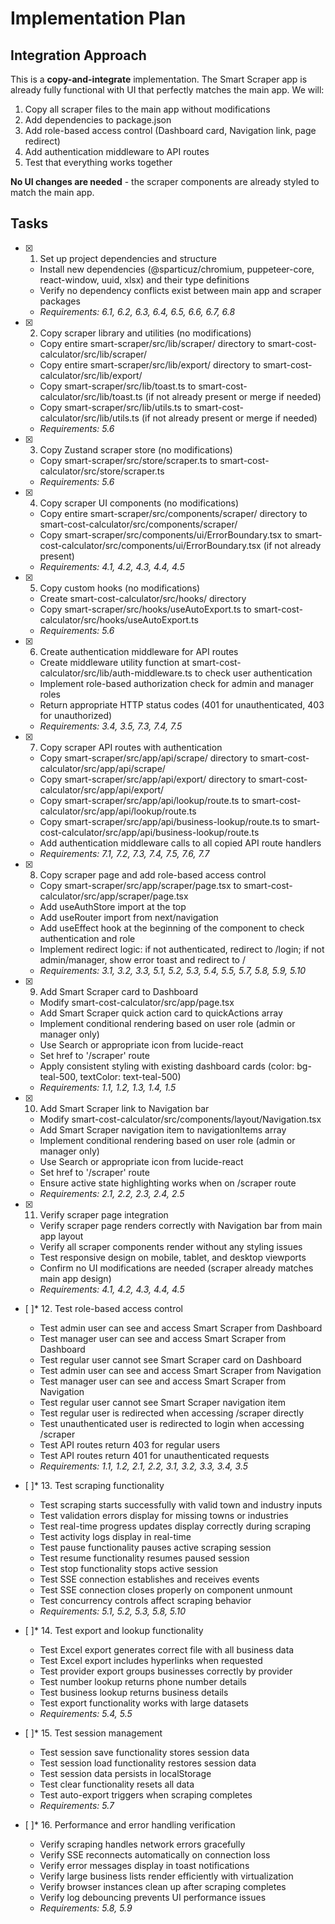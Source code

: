 # Implementation Plan

## Integration Approach

This is a **copy-and-integrate** implementation. The Smart Scraper app is already fully functional with UI that perfectly matches the main app. We will:
1. Copy all scraper files to the main app without modifications
2. Add dependencies to package.json
3. Add role-based access control (Dashboard card, Navigation link, page redirect)
4. Add authentication middleware to API routes
5. Test that everything works together

**No UI changes are needed** - the scraper components are already styled to match the main app.

## Tasks

- [x] 1. Set up project dependencies and structure
  - Install new dependencies (@sparticuz/chromium, puppeteer-core, react-window, uuid, xlsx) and their type definitions
  - Verify no dependency conflicts exist between main app and scraper packages
  - _Requirements: 6.1, 6.2, 6.3, 6.4, 6.5, 6.6, 6.7, 6.8_

- [x] 2. Copy scraper library and utilities (no modifications)
  - Copy entire smart-scraper/src/lib/scraper/ directory to smart-cost-calculator/src/lib/scraper/
  - Copy entire smart-scraper/src/lib/export/ directory to smart-cost-calculator/src/lib/export/
  - Copy smart-scraper/src/lib/toast.ts to smart-cost-calculator/src/lib/toast.ts (if not already present or merge if needed)
  - Copy smart-scraper/src/lib/utils.ts to smart-cost-calculator/src/lib/utils.ts (if not already present or merge if needed)
  - _Requirements: 5.6_

- [x] 3. Copy Zustand scraper store (no modifications)
  - Copy smart-scraper/src/store/scraper.ts to smart-cost-calculator/src/store/scraper.ts
  - _Requirements: 5.6_

- [x] 4. Copy scraper UI components (no modifications)



  - Copy entire smart-scraper/src/components/scraper/ directory to smart-cost-calculator/src/components/scraper/
  - Copy smart-scraper/src/components/ui/ErrorBoundary.tsx to smart-cost-calculator/src/components/ui/ErrorBoundary.tsx (if not already present)
  - _Requirements: 4.1, 4.2, 4.3, 4.4, 4.5_

- [x] 5. Copy custom hooks (no modifications)





  - Create smart-cost-calculator/src/hooks/ directory
  - Copy smart-scraper/src/hooks/useAutoExport.ts to smart-cost-calculator/src/hooks/useAutoExport.ts
  - _Requirements: 5.6_

- [x] 6. Create authentication middleware for API routes





  - Create middleware utility function at smart-cost-calculator/src/lib/auth-middleware.ts to check user authentication
  - Implement role-based authorization check for admin and manager roles
  - Return appropriate HTTP status codes (401 for unauthenticated, 403 for unauthorized)
  - _Requirements: 3.4, 3.5, 7.3, 7.4, 7.5_

- [x] 7. Copy scraper API routes with authentication





  - Copy smart-scraper/src/app/api/scrape/ directory to smart-cost-calculator/src/app/api/scrape/
  - Copy smart-scraper/src/app/api/export/ directory to smart-cost-calculator/src/app/api/export/
  - Copy smart-scraper/src/app/api/lookup/route.ts to smart-cost-calculator/src/app/api/lookup/route.ts
  - Copy smart-scraper/src/app/api/business-lookup/route.ts to smart-cost-calculator/src/app/api/business-lookup/route.ts
  - Add authentication middleware calls to all copied API route handlers
  - _Requirements: 7.1, 7.2, 7.3, 7.4, 7.5, 7.6, 7.7_

- [x] 8. Copy scraper page and add role-based access control





  - Copy smart-scraper/src/app/scraper/page.tsx to smart-cost-calculator/src/app/scraper/page.tsx
  - Add useAuthStore import at the top
  - Add useRouter import from next/navigation
  - Add useEffect hook at the beginning of the component to check authentication and role
  - Implement redirect logic: if not authenticated, redirect to /login; if not admin/manager, show error toast and redirect to /
  - _Requirements: 3.1, 3.2, 3.3, 5.1, 5.2, 5.3, 5.4, 5.5, 5.7, 5.8, 5.9, 5.10_

- [x] 9. Add Smart Scraper card to Dashboard





  - Modify smart-cost-calculator/src/app/page.tsx
  - Add Smart Scraper quick action card to quickActions array
  - Implement conditional rendering based on user role (admin or manager only)
  - Use Search or appropriate icon from lucide-react
  - Set href to '/scraper' route
  - Apply consistent styling with existing dashboard cards (color: bg-teal-500, textColor: text-teal-500)
  - _Requirements: 1.1, 1.2, 1.3, 1.4, 1.5_

- [x] 10. Add Smart Scraper link to Navigation bar





  - Modify smart-cost-calculator/src/components/layout/Navigation.tsx
  - Add Smart Scraper navigation item to navigationItems array
  - Implement conditional rendering based on user role (admin or manager only)
  - Use Search or appropriate icon from lucide-react
  - Set href to '/scraper' route
  - Ensure active state highlighting works when on /scraper route
  - _Requirements: 2.1, 2.2, 2.3, 2.4, 2.5_

- [x] 11. Verify scraper page integration






  - Verify scraper page renders correctly with Navigation bar from main app layout
  - Verify all scraper components render without any styling issues
  - Test responsive design on mobile, tablet, and desktop viewports
  - Confirm no UI modifications are needed (scraper already matches main app design)
  - _Requirements: 4.1, 4.2, 4.3, 4.4, 4.5_

- [ ]* 12. Test role-based access control
  - Test admin user can see and access Smart Scraper from Dashboard
  - Test manager user can see and access Smart Scraper from Dashboard
  - Test regular user cannot see Smart Scraper card on Dashboard
  - Test admin user can see and access Smart Scraper from Navigation
  - Test manager user can see and access Smart Scraper from Navigation
  - Test regular user cannot see Smart Scraper navigation item
  - Test regular user is redirected when accessing /scraper directly
  - Test unauthenticated user is redirected to login when accessing /scraper
  - Test API routes return 403 for regular users
  - Test API routes return 401 for unauthenticated requests
  - _Requirements: 1.1, 1.2, 2.1, 2.2, 3.1, 3.2, 3.3, 3.4, 3.5_

- [ ]* 13. Test scraping functionality
  - Test scraping starts successfully with valid town and industry inputs
  - Test validation errors display for missing towns or industries
  - Test real-time progress updates display correctly during scraping
  - Test activity logs display in real-time
  - Test pause functionality pauses active scraping session
  - Test resume functionality resumes paused session
  - Test stop functionality stops active session
  - Test SSE connection establishes and receives events
  - Test SSE connection closes properly on component unmount
  - Test concurrency controls affect scraping behavior
  - _Requirements: 5.1, 5.2, 5.3, 5.8, 5.10_

- [ ]* 14. Test export and lookup functionality
  - Test Excel export generates correct file with all business data
  - Test Excel export includes hyperlinks when requested
  - Test provider export groups businesses correctly by provider
  - Test number lookup returns phone number details
  - Test business lookup returns business details
  - Test export functionality works with large datasets
  - _Requirements: 5.4, 5.5_

- [ ]* 15. Test session management
  - Test session save functionality stores session data
  - Test session load functionality restores session data
  - Test session data persists in localStorage
  - Test clear functionality resets all data
  - Test auto-export triggers when scraping completes
  - _Requirements: 5.7_

- [ ]* 16. Performance and error handling verification
  - Verify scraping handles network errors gracefully
  - Verify SSE reconnects automatically on connection loss
  - Verify error messages display in toast notifications
  - Verify large business lists render efficiently with virtualization
  - Verify browser instances clean up after scraping completes
  - Verify log debouncing prevents UI performance issues
  - _Requirements: 5.8, 5.9_
 